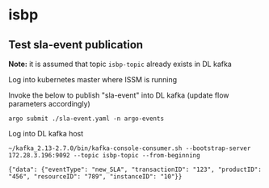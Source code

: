 # isbp

## Test sla-event publication

**Note:** it is assumed that topic `isbp-topic` already exists in DL kafka

Log into kubernetes master where ISSM is running

Invoke the below to publish "sla-event" into DL kafka (update flow parameters accordingly)

```
argo submit ./sla-event.yaml -n argo-events
```

Log into DL kafka host

```
~/kafka_2.13-2.7.0/bin/kafka-console-consumer.sh --bootstrap-server 172.28.3.196:9092 --topic isbp-topic --from-beginning
```

```
{"data": {"eventType": "new_SLA", "transactionID": "123", "productID": "456", "resourceID": "789", "instanceID": "10"}}
```